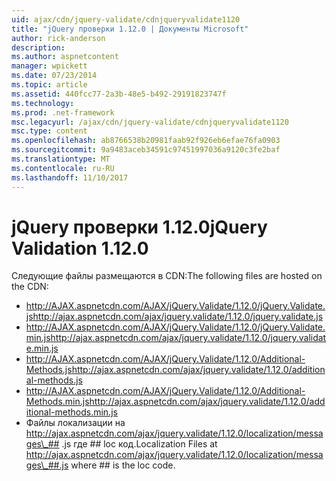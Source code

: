 ```yaml
---
uid: ajax/cdn/jquery-validate/cdnjqueryvalidate1120
title: "jQuery проверки 1.12.0 | Документы Microsoft"
author: rick-anderson
description: 
ms.author: aspnetcontent
manager: wpickett
ms.date: 07/23/2014
ms.topic: article
ms.assetid: 440fcc77-2a3b-48e5-b492-29191823747f
ms.technology: 
ms.prod: .net-framework
msc.legacyurl: /ajax/cdn/jquery-validate/cdnjqueryvalidate1120
msc.type: content
ms.openlocfilehash: ab8766538b20981faab92f926eb6efae76fa0903
ms.sourcegitcommit: 9a9483aceb34591c97451997036a9120c3fe2baf
ms.translationtype: MT
ms.contentlocale: ru-RU
ms.lasthandoff: 11/10/2017
---
```

<a name="jquery-validation-1120"></a><span data-ttu-id="d7855-102">jQuery проверки 1.12.0</span><span class="sxs-lookup"><span data-stu-id="d7855-102">jQuery Validation 1.12.0</span></span>
====================
<span data-ttu-id="d7855-103">Следующие файлы размещаются в CDN:</span><span class="sxs-lookup"><span data-stu-id="d7855-103">The following files are hosted on the CDN:</span></span>

- <span data-ttu-id="d7855-104">http://AJAX.aspnetcdn.com/AJAX/jQuery.Validate/1.12.0/jQuery.Validate.js</span><span class="sxs-lookup"><span data-stu-id="d7855-104">http://ajax.aspnetcdn.com/ajax/jquery.validate/1.12.0/jquery.validate.js</span></span>
- <span data-ttu-id="d7855-105">http://AJAX.aspnetcdn.com/AJAX/jQuery.Validate/1.12.0/jQuery.Validate.min.js</span><span class="sxs-lookup"><span data-stu-id="d7855-105">http://ajax.aspnetcdn.com/ajax/jquery.validate/1.12.0/jquery.validate.min.js</span></span>
- <span data-ttu-id="d7855-106">http://AJAX.aspnetcdn.com/AJAX/jQuery.Validate/1.12.0/Additional-Methods.js</span><span class="sxs-lookup"><span data-stu-id="d7855-106">http://ajax.aspnetcdn.com/ajax/jquery.validate/1.12.0/additional-methods.js</span></span>
- <span data-ttu-id="d7855-107">http://AJAX.aspnetcdn.com/AJAX/jQuery.Validate/1.12.0/Additional-Methods.min.js</span><span class="sxs-lookup"><span data-stu-id="d7855-107">http://ajax.aspnetcdn.com/ajax/jquery.validate/1.12.0/additional-methods.min.js</span></span>
- <span data-ttu-id="d7855-108">Файлы локализации на http://ajax.aspnetcdn.com/ajax/jquery.validate/1.12.0/localization/messages\_## .js где ## loc код.</span><span class="sxs-lookup"><span data-stu-id="d7855-108">Localization Files at http://ajax.aspnetcdn.com/ajax/jquery.validate/1.12.0/localization/messages\_##.js where ## is the loc code.</span></span>

